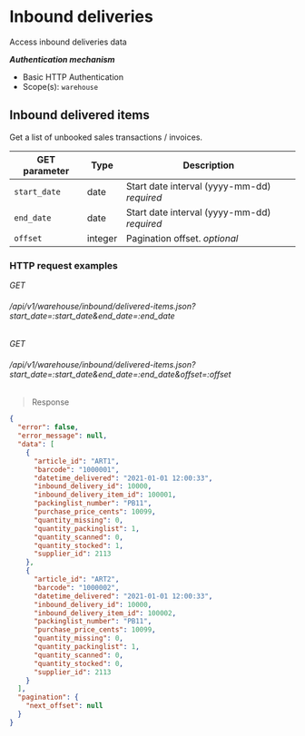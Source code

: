 # Inbound deliveries #

Access inbound deliveries data

***Authentication mechanism***

- Basic HTTP Authentication
- Scope(s): `warehouse`

## Inbound delivered items ##

Get a list of unbooked sales transactions / invoices.

| GET parameter               | Type      | Description                                                                                                          |
|-------------------------|-----------|----------------------------------------------------------------------------------------------------------------------|
|`start_date`                  | date    | Start date interval (yyyy-mm-dd) <i class="label label-info">required</i>                                                                                                         |
|`end_date`                  | date    | Start date interval (yyyy-mm-dd) <i class="label label-info">required</i>                                                                                                         |
|`offset`                  | integer    | Pagination offset. <i class="label label-info">optional</i>                                                                                                          |

### HTTP request examples ###

<div class="api-endpoint">
	<div class="endpoint-data">
		<i class="label label-post">GET</i>
		<h6>/api/v1/warehouse/inbound/delivered-items.json?start_date=:start_date&end_date=:end_date</h6>
	</div>
</div>

<div class="api-endpoint">
	<div class="endpoint-data">
		<i class="label label-post">GET</i>
		<h6>/api/v1/warehouse/inbound/delivered-items.json?start_date=:start_date&end_date=:end_date&offset=:offset</h6>
	</div>
</div>

> Response

```json
{
  "error": false,
  "error_message": null,
  "data": [
    {
      "article_id": "ART1",
      "barcode": "1000001",
      "datetime_delivered": "2021-01-01 12:00:33",
      "inbound_delivery_id": 10000,
      "inbound_delivery_item_id": 100001,
      "packinglist_number": "PB11",
      "purchase_price_cents": 10099,
      "quantity_missing": 0,
      "quantity_packinglist": 1,
      "quantity_scanned": 0,
      "quantity_stocked": 1,
      "supplier_id": 2113
    },
    {
      "article_id": "ART2",
      "barcode": "1000002",
      "datetime_delivered": "2021-01-01 12:00:33",
      "inbound_delivery_id": 10000,
      "inbound_delivery_item_id": 100002,
      "packinglist_number": "PB11",
      "purchase_price_cents": 10099,
      "quantity_missing": 0,
      "quantity_packinglist": 1,
      "quantity_scanned": 0,
      "quantity_stocked": 0,
      "supplier_id": 2113
    }
  ],
  "pagination": {
    "next_offset": null
  }
}
```
